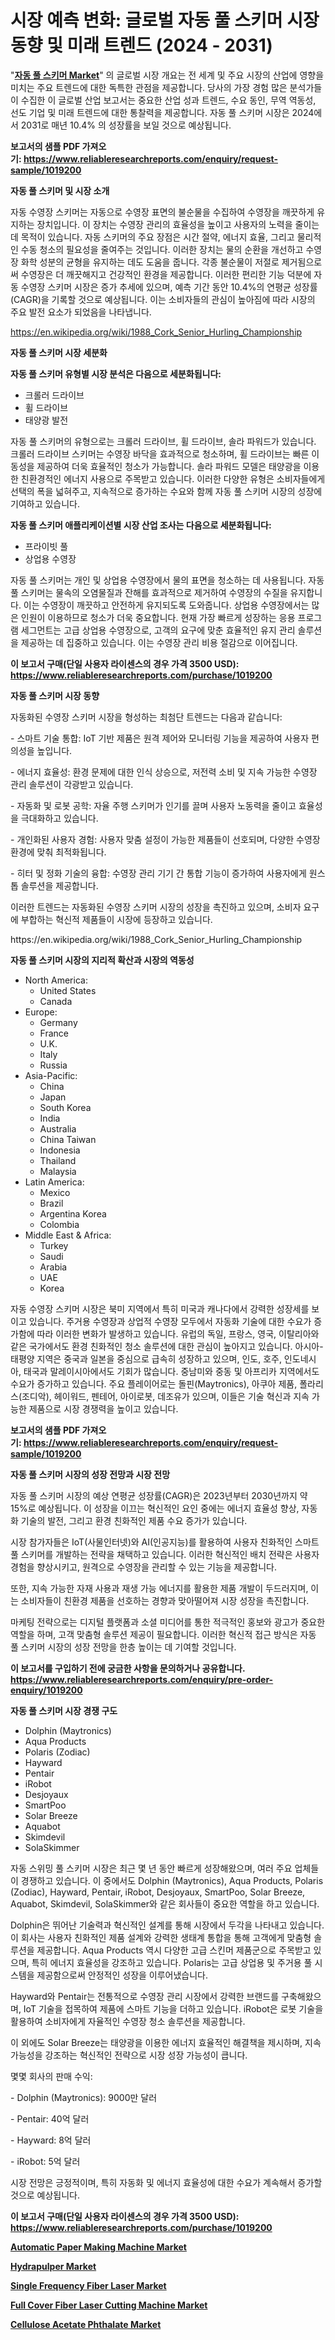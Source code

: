 <p><h1>시장 예측 변화: 글로벌 자동 풀 스키머 시장 동향 및 미래 트렌드 (2024 - 2031)</h1></p><p>"<strong><a href="https://www.reliableresearchreports.com/automatic-pool-skimmers-r1019200?utm_campaign=105&utm_medium=7&utm_source=Github&utm_content=ia&utm_term=20102024&utm_id=automatic-pool-skimmers">자동 풀 스키머 Market</a></strong>" 의 글로벌 시장 개요는 전 세계 및 주요 시장의 산업에 영향을 미치는 주요 트렌드에 대한 독특한 관점을 제공합니다. 당사의 가장 경험 많은 분석가들이 수집한 이 글로벌 산업 보고서는 중요한 산업 성과 트렌드, 수요 동인, 무역 역동성, 선도 기업 및 미래 트렌드에 대한 통찰력을 제공합니다. 자동 풀 스키머 시장은 2024에서 2031로 매년 10.4% 의 성장률을 보일 것으로 예상됩니다.</p>
<p><strong>보고서의 샘플 PDF 가져오기:&nbsp;<a href="https://www.reliableresearchreports.com/enquiry/request-sample/1019200?utm_campaign=105&utm_medium=7&utm_source=Github&utm_content=ia&utm_term=20102024&utm_id=automatic-pool-skimmers">https://www.reliableresearchreports.com/enquiry/request-sample/1019200</a></strong></p>
<p><strong>자동 풀 스키머 및 시장 소개</strong></p>
<p><p>자동 수영장 스키머는 자동으로 수영장 표면의 불순물을 수집하여 수영장을 깨끗하게 유지하는 장치입니다. 이 장치는 수영장 관리의 효율성을 높이고 사용자의 노력을 줄이는 데 목적이 있습니다. 자동 스키머의 주요 장점은 시간 절약, 에너지 효율, 그리고 물리적인 수동 청소의 필요성을 줄여주는 것입니다. 이러한 장치는 물의 순환을 개선하고 수영장 화학 성분의 균형을 유지하는 데도 도움을 줍니다. 각종 불순물이 저절로 제거됨으로써 수영장은 더 깨끗해지고 건강적인 환경을 제공합니다. 이러한 편리한 기능 덕분에 자동 수영장 스키머 시장은 증가 추세에 있으며, 예측 기간 동안 10.4%의 연평균 성장률(CAGR)을 기록할 것으로 예상됩니다. 이는 소비자들의 관심이 높아짐에 따라 시장의 주요 발전 요소가 되었음을 나타냅니다.</p></p>
<p><a href="https://en.wikipedia.org/wiki/1988_Cork_Senior_Hurling_Championship?utm_campaign=105&utm_medium=7&utm_source=Github&utm_content=ia&utm_term=20102024&utm_id=automatic-pool-skimmers">https://en.wikipedia.org/wiki/1988_Cork_Senior_Hurling_Championship</a></p>
<p><strong>자동 풀 스키머 시장 세분화</strong></p>
<p><strong>자동 풀 스키머 유형별 시장 분석은 다음으로 세분화됩니다:</strong></p>
<p><ul><li>크롤러 드라이브</li><li>휠 드라이브</li><li>태양광 발전</li></ul></p>
<p><p>자동 풀 스키머의 유형으로는 크롤러 드라이브, 휠 드라이브, 솔라 파워드가 있습니다. 크롤러 드라이브 스키머는 수영장 바닥을 효과적으로 청소하며, 휠 드라이브는 빠른 이동성을 제공하여 더욱 효율적인 청소가 가능합니다. 솔라 파워드 모델은 태양광을 이용한 친환경적인 에너지 사용으로 주목받고 있습니다. 이러한 다양한 유형은 소비자들에게 선택의 폭을 넓혀주고, 지속적으로 증가하는 수요와 함께 자동 풀 스키머 시장의 성장에 기여하고 있습니다.</p></p>
<p><strong>자동 풀 스키머 애플리케이션별 시장 산업 조사는 다음으로 세분화됩니다:</strong></p>
<p><ul><li>프라이빗 풀</li><li>상업용 수영장</li></ul></p>
<p><p>자동 풀 스키머는 개인 및 상업용 수영장에서 물의 표면을 청소하는 데 사용됩니다. 자동 풀 스키머는 물속의 오염물질과 잔해를 효과적으로 제거하여 수영장의 수질을 유지합니다. 이는 수영장이 깨끗하고 안전하게 유지되도록 도와줍니다. 상업용 수영장에서는 많은 인원이 이용하므로 청소가 더욱 중요합니다. 현재 가장 빠르게 성장하는 응용 프로그램 세그먼트는 고급 상업용 수영장으로, 고객의 요구에 맞춘 효율적인 유지 관리 솔루션을 제공하는 데 집중하고 있습니다. 이는 수영장 관리 비용 절감으로 이어집니다.</p></p>
<p><strong>이 보고서 구매(단일 사용자 라이센스의 경우 가격 3500 USD): <a href="https://www.reliableresearchreports.com/purchase/1019200?utm_campaign=105&utm_medium=7&utm_source=Github&utm_content=ia&utm_term=20102024&utm_id=automatic-pool-skimmers">https://www.reliableresearchreports.com/purchase/1019200</a></strong></p>
<p><strong>자동 풀 스키머 시장 동향</strong></p>
<p><p>자동화된 수영장 스키머 시장을 형성하는 최첨단 트렌드는 다음과 같습니다:</p><p>- 스마트 기술 통합: IoT 기반 제품은 원격 제어와 모니터링 기능을 제공하여 사용자 편의성을 높입니다.  </p><p>- 에너지 효율성: 환경 문제에 대한 인식 상승으로, 저전력 소비 및 지속 가능한 수영장 관리 솔루션이 각광받고 있습니다.  </p><p>- 자동화 및 로봇 공학: 자율 주행 스키머가 인기를 끌며 사용자 노동력을 줄이고 효율성을 극대화하고 있습니다.  </p><p>- 개인화된 사용자 경험: 사용자 맞춤 설정이 가능한 제품들이 선호되며, 다양한 수영장 환경에 맞춰 최적화됩니다.  </p><p>- 히터 및 정화 기술의 융합: 수영장 관리 기기 간 통합 기능이 증가하여 사용자에게 원스톱 솔루션을 제공합니다.  </p><p>이러한 트렌드는 자동화된 수영장 스키머 시장의 성장을 촉진하고 있으며, 소비자 요구에 부합하는 혁신적 제품들이 시장에 등장하고 있습니다.</p></p>
<p>https://en.wikipedia.org/wiki/1988_Cork_Senior_Hurling_Championship</p>
<p><strong>자동 풀 스키머 시장의 지리적 확산과 시장의 역동성</strong></p>
<p><ul>
    <li>
        North America:
        <ul>
            <li>United States</li>
            <li>Canada</li>
        </ul>
    </li>
    <li>
        Europe:
        <ul>
            <li>Germany</li>
            <li>France</li>
            <li>U.K.</li>
            <li>Italy</li>
            <li>Russia</li>
        </ul>
    </li>
    <li>
        Asia-Pacific:
        <ul>
            <li>China</li>
            <li>Japan</li>
            <li>South Korea</li>
            <li>India</li>
            <li>Australia</li>
            <li>China Taiwan</li>
            <li>Indonesia</li>
            <li>Thailand</li>
            <li>Malaysia</li>
        </ul>
    </li>
    <li>
        Latin America:
        <ul>
            <li>Mexico</li>
            <li>Brazil</li>
            <li>Argentina Korea</li>
            <li>Colombia</li>
        </ul>
    </li>
    <li>
        Middle East & Africa:
        <ul>
            <li>Turkey</li>
            <li>Saudi</li>
            <li>Arabia</li>
            <li>UAE</li>
            <li>Korea</li>
        </ul>
    </li>
    </ul></p>
<p><p>자동 수영장 스키머 시장은 북미 지역에서 특히 미국과 캐나다에서 강력한 성장세를 보이고 있습니다. 주거용 수영장과 상업적 수영장 모두에서 자동화 기술에 대한 수요가 증가함에 따라 이러한 변화가 발생하고 있습니다. 유럽의 독일, 프랑스, 영국, 이탈리아와 같은 국가에서도 환경 친화적인 청소 솔루션에 대한 관심이 높아지고 있습니다. 아시아-태평양 지역은 중국과 일본을 중심으로 급속히 성장하고 있으며, 인도, 호주, 인도네시아, 태국과 말레이시아에서도 기회가 많습니다. 중남미와 중동 및 아프리카 지역에서도 수요가 증가하고 있습니다. 주요 플레이어로는 돌핀(Maytronics), 아쿠아 제품, 폴라리스(조디악), 헤이워드, 펜테어, 아이로봇, 데조유가 있으며, 이들은 기술 혁신과 지속 가능한 제품으로 시장 경쟁력을 높이고 있습니다.</p></p>
<p><strong>보고서의 샘플 PDF 가져오기:&nbsp;<a href="https://www.reliableresearchreports.com/enquiry/request-sample/1019200?utm_campaign=105&utm_medium=7&utm_source=Github&utm_content=ia&utm_term=20102024&utm_id=automatic-pool-skimmers">https://www.reliableresearchreports.com/enquiry/request-sample/1019200</a></strong></p>
<p><strong>자동 풀 스키머 시장의 성장 전망과 시장 전망</strong></p>
<p><p>자동 풀 스키머 시장의 예상 연평균 성장률(CAGR)은 2023년부터 2030년까지 약 15%로 예상됩니다. 이 성장을 이끄는 혁신적인 요인 중에는 에너지 효율성 향상, 자동화 기술의 발전, 그리고 환경 친화적인 제품 수요 증가가 있습니다. </p><p>시장 참가자들은 IoT(사물인터넷)와 AI(인공지능)를 활용하여 사용자 친화적인 스마트 풀 스키머를 개발하는 전략을 채택하고 있습니다. 이러한 혁신적인 배치 전략은 사용자 경험을 향상시키고, 원격으로 수영장을 관리할 수 있는 기능을 제공합니다. </p><p>또한, 지속 가능한 자재 사용과 재생 가능 에너지를 활용한 제품 개발이 두드러지며, 이는 소비자들이 친환경 제품을 선호하는 경향과 맞아떨어져 시장 성장을 촉진합니다. </p><p>마케팅 전략으로는 디지털 플랫폼과 소셜 미디어를 통한 적극적인 홍보와 광고가 중요한 역할을 하며, 고객 맞춤형 솔루션 제공이 필요합니다. 이러한 혁신적 접근 방식은 자동 풀 스키머 시장의 성장 전망을 한층 높이는 데 기여할 것입니다.</p></p>
<p><strong>이 보고서를 구입하기 전에 궁금한 사항을 문의하거나 공유합니다. <a href="https://www.reliableresearchreports.com/enquiry/pre-order-enquiry/1019200?utm_campaign=105&utm_medium=7&utm_source=Github&utm_content=ia&utm_term=20102024&utm_id=automatic-pool-skimmers">https://www.reliableresearchreports.com/enquiry/pre-order-enquiry/1019200</a></strong></p>
<p><strong>자동 풀 스키머 시장 경쟁 구도</strong></p>
<p><ul><li>Dolphin (Maytronics)</li><li>Aqua Products</li><li>Polaris (Zodiac)</li><li>Hayward</li><li>Pentair</li><li>iRobot</li><li>Desjoyaux</li><li>SmartPoo</li><li>Solar Breeze</li><li>Aquabot</li><li>Skimdevil</li><li>SolaSkimmer</li></ul></p>
<p><p>자동 스위밍 풀 스키머 시장은 최근 몇 년 동안 빠르게 성장해왔으며, 여러 주요 업체들이 경쟁하고 있습니다. 이 중에서도 Dolphin (Maytronics), Aqua Products, Polaris (Zodiac), Hayward, Pentair, iRobot, Desjoyaux, SmartPoo, Solar Breeze, Aquabot, Skimdevil, SolaSkimmer와 같은 회사들이 중요한 역할을 하고 있습니다.</p><p>Dolphin은 뛰어난 기술력과 혁신적인 설계를 통해 시장에서 두각을 나타내고 있습니다. 이 회사는 사용자 친화적인 제품 설계와 강력한 생태계 통합을 통해 고객에게 맞춤형 솔루션을 제공합니다. Aqua Products 역시 다양한 고급 스킨머 제품군으로 주목받고 있으며, 특히 에너지 효율성을 강조하고 있습니다. Polaris는 고급 상업용 및 주거용 풀 시스템을 제공함으로써 안정적인 성장을 이루어냈습니다.</p><p>Hayward와 Pentair는 전통적으로 수영장 관리 시장에서 강력한 브랜드를 구축해왔으며, IoT 기술을 접목하여 제품에 스마트 기능을 더하고 있습니다. iRobot은 로봇 기술을 활용하여 소비자에게 자율적인 수영장 청소 솔루션을 제공합니다. </p><p>이 외에도 Solar Breeze는 태양광을 이용한 에너지 효율적인 해결책을 제시하며, 지속 가능성을 강조하는 혁신적인 전략으로 시장 성장 가능성이 큽니다.</p><p>몇몇 회사의 판매 수익:</p><p>- Dolphin (Maytronics): 9000만 달러</p><p>- Pentair: 40억 달러</p><p>- Hayward: 8억 달러</p><p>- iRobot: 5억 달러</p><p>시장 전망은 긍정적이며, 특히 자동화 및 에너지 효율성에 대한 수요가 계속해서 증가할 것으로 예상됩니다.</p></p>
<p><strong>이 보고서 구매(단일 사용자 라이센스의 경우 가격 3500 USD): <a href="https://www.reliableresearchreports.com/purchase/1019200?utm_campaign=105&utm_medium=7&utm_source=Github&utm_content=ia&utm_term=20102024&utm_id=automatic-pool-skimmers">https://www.reliableresearchreports.com/purchase/1019200</a></strong></p>
<p><strong><p><a href="https://www.linkedin.com/pulse/automatic-paper-making-machine-industry-forecast-market-shifts-jdj1c?utm_campaign=105&utm_medium=7&utm_source=Github&utm_content=ia&utm_term=20102024&utm_id=automatic-pool-skimmers">Automatic Paper Making Machine Market</a></p><p><a href="https://www.linkedin.com/pulse/global-perspectives-hydrapulper-market-trends-challenges-dnawc?utm_campaign=105&utm_medium=7&utm_source=Github&utm_content=ia&utm_term=20102024&utm_id=automatic-pool-skimmers">Hydrapulper Market</a></p><p><a href="https://issuu.com/reportprime-2/docs/single-frequency-fiber-laser-market_138f73854ac1ca?utm_campaign=105&utm_medium=7&utm_source=Github&utm_content=ia&utm_term=20102024&utm_id=automatic-pool-skimmers">Single Frequency Fiber Laser Market</a></p><p><a href="https://issuu.com/reportprime-2/docs/full-cover-fiber-laser-cutting-mach_155f26ef823510?utm_campaign=105&utm_medium=7&utm_source=Github&utm_content=ia&utm_term=20102024&utm_id=automatic-pool-skimmers">Full Cover Fiber Laser Cutting Machine Market</a></p><p><a href="https://github.com/tacitam515l/Market-Research-Report-List-1/blob/main/cellulose-acetate-phthalate-market.md?utm_campaign=105&utm_medium=7&utm_source=Github&utm_content=ia&utm_term=20102024&utm_id=automatic-pool-skimmers">Cellulose Acetate Phthalate Market</a></p></strong></p>
<p></p>